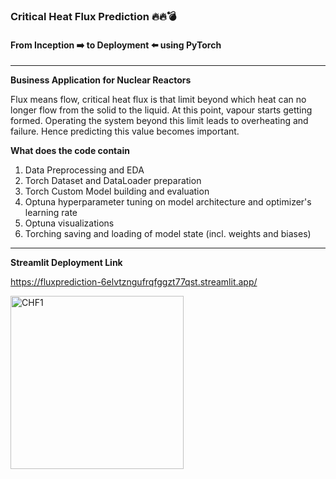 ### Critical Heat Flux Prediction 🔥🔥💣
#### From Inception ➡️ to Deployment ⬅️ using PyTorch
___

**Business Application for Nuclear Reactors**

Flux means flow, critical heat flux is that limit beyond which heat can no longer flow from the solid to the liquid. At this point, vapour starts getting formed. Operating the system beyond this limit leads to overheating and failure. Hence predicting this value becomes important.

**What does the code contain**
1. Data Preprocessing and EDA
2. Torch Dataset and DataLoader preparation
3. Torch Custom Model building and evaluation
4. Optuna hyperparameter tuning on model architecture and optimizer's learning rate
5. Optuna visualizations
6. Torching saving and loading of model state (incl. weights and biases)

___

**Streamlit Deployment Link**

https://fluxprediction-6elvtzngufrqfggzt77qst.streamlit.app/

<img width="277" alt="CHF1" src="https://github.com/Lalasa1234/FluxPrediction/assets/166985767/964ec339-c747-4fd0-aaf5-17323747f2ef">






